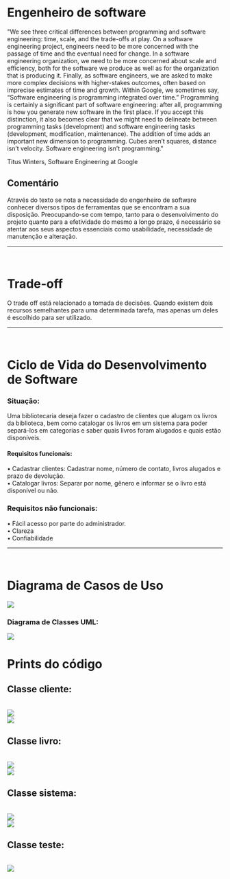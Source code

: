 # Engenheiro de software

"We see three critical differences between programming and software engineering: time, scale, and the trade-offs at play. On a software engineering project, engineers need to be more concerned with the passage of time and the eventual need for change. In a software engineering organization, we need to be more concerned about scale and efficiency, both for the software we produce as well as for the organization that is producing it. Finally, as software engineers, we are asked to make more complex decisions with higher-stakes outcomes, often based on imprecise estimates of time and growth. Within Google, we sometimes say, “Software engineering is programming integrated over time.” Programming is certainly a significant part of software engineering: after all, programming is how you generate new software in the first place. If you accept this distinction, it also becomes clear that we might need to delineate between programming tasks (development) and software engineering tasks (development, modification, maintenance). The addition of time adds an important new dimension to programming. Cubes aren’t squares, distance isn’t velocity. Software engineering isn’t programming."

Titus Winters, Software Engineering at Google


## Comentário

Através do texto se nota a necessidade do engenheiro de software conhecer diversos tipos de ferramentas que se encontram a sua disposição. Preocupando-se com tempo, tanto para o desenvolvimento do projeto quanto para a efetividade do mesmo a longo prazo, é necessário se atentar aos seus aspectos essenciais como usabilidade, necessidade de manutenção e alteração.

<hr><br>

# Trade-off

O trade off está relacionado a tomada de decisões. Quando existem dois recursos semelhantes para uma determinada tarefa, mas apenas um deles é escolhido para ser utilizado.

<hr><br>


# Ciclo de Vida do Desenvolvimento de Software

### Situação:
Uma bibliotecaria deseja fazer o cadastro de clientes que alugam os livros da biblioteca, bem como catalogar os livros em um sistema para poder separá-los em categorias e saber quais livros foram alugados e quais estão disponíveis.

#### Requisitos funcionais:
• Cadastrar clientes: Cadastrar nome, número de contato, livros alugados e prazo de devolução.<br>• Catalogar livros: Separar por nome, gênero e informar se o livro está disponível ou não.

### Requisitos não funcionais:
• Fácil acesso por parte do administrador. <br>
• Clareza <br>
• Confiabilidade
<hr><br>

# Diagrama de Casos de Uso

<img src="imagens/casosdeuso.jpg">

### Diagrama de Classes UML:

<img src="imagens/classesUML.jpg">


# Prints do código

## Classe cliente:
<br>
<img src="imagens/cliente1.PNG"> 
<br>
<img src="imagens/cliente2.PNG">

## Classe livro:
<br>
<img src="imagens/livro1.PNG"> 
<br>
<img src="imagens/livro2.PNG">

## Classe sistema:
<br>
<img src="imagens/sistema1.PNG"> 
<br>
<img src="imagens/sistema2.PNG">

## Classe teste:
<br>
<img src="imagens/teste.PNG"> 

